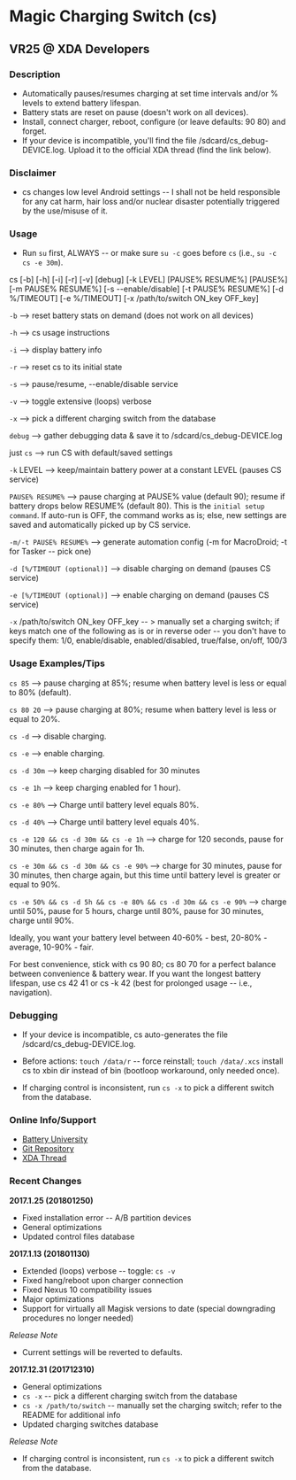 # Magic Charging Switch (cs)
## VR25 @ XDA Developers



### Description
- Automatically pauses/resumes charging at set time intervals and/or % levels to extend battery lifespan.
- Battery stats are reset on pause (doesn't work on all devices).
- Install, connect charger, reboot, configure (or leave defaults: 90 80) and forget.
- If your device is incompatible, you'll find the file /sdcard/cs_debug-DEVICE.log. Upload it to the official XDA thread (find the link below).



### Disclaimer
- cs changes low level Android settings -- I shall not be held responsible for any cat harm, hair loss and/or nuclear disaster potentially triggered by the use/misuse of it.



### Usage

- Run `su` first, ALWAYS -- or make sure `su -c` goes before `cs` (i.e., `su -c cs -e 30m`).

cs [-b] [-h] [-i] [-r] [-v] [debug] [-k LEVEL] [PAUSE% RESUME%] [PAUSE%] [-m PAUSE% RESUME%] [-s --enable/disable] [-t PAUSE% RESUME%] [-d %/TIMEOUT] [-e %/TIMEOUT] [-x /path/to/switch ON_key OFF_key]

`-b` --> reset battery stats on demand (does not work on all devices)

`-h` --> cs usage instructions

`-i` --> display battery info

`-r` --> reset cs to its initial state

`-s` --> pause/resume, --enable/disable service

`-v` --> toggle extensive (loops) verbose

`-x` --> pick a different charging switch from the database

`debug` --> gather debugging data & save it to /sdcard/cs_debug-DEVICE.log

just `cs` --> run CS with default/saved settings

`-k` LEVEL --> keep/maintain battery power at a constant LEVEL (pauses CS service)

`PAUSE% RESUME%` --> pause charging at PAUSE% value (default 90); resume if battery drops below RESUME% (default 80). This is the `initial setup command`. If auto-run is OFF, the command works as is; else, new settings are saved and automatically picked up by CS service.

`-m/-t PAUSE% RESUME%` --> generate automation config (-m for MacroDroid; -t for Tasker -- pick one)

`-d [%/TIMEOUT (optional)]` --> disable charging on demand (pauses CS service)

`-e [%/TIMEOUT (optional)]` --> enable charging on demand (pauses CS service)

`-x` /path/to/switch ON_key OFF_key -- > manually set a charging switch; if keys match one of the following as is or in reverse oder -- you don't have to specify them: 1/0, enable/disable, enabled/disabled, true/false, on/off, 100/3



### Usage Examples/Tips

`cs 85` --> pause charging at 85%; resume when battery level is less or equal to 80% (default).

`cs 80 20` --> pause charging at 80%; resume when battery level is less or equal to 20%.

`cs -d` --> disable charging.

`cs -e` --> enable charging.

`cs -d 30m` --> keep charging disabled for 30 minutes

`cs -e 1h` --> keep charging enabled for 1 hour).

`cs -e 80%` --> Charge until battery level equals 80%.

`cs -d 40%` --> Charge until battery level equals 40%.

`cs -e 120 && cs -d 30m && cs -e 1h` --> charge for 120 seconds, pause for 30 minutes, then charge again for 1h.

`cs -e 30m && cs -d 30m && cs -e 90%` --> charge for 30 minutes, pause for 30 minutes, then charge again, but this time until battery level is greater or equal to 90%.

`cs -e 50% && cs -d 5h && cs -e 80% && cs -d 30m && cs -e 90%` --> charge until 50%, pause for 5 hours, charge until 80%, pause for 30 minutes, charge until 90%.

Ideally, you want your battery level between 40-60% - best, 20-80% - average, 10-90% - fair.

For best convenience, stick with cs 90 80; cs 80 70 for a perfect balance between convenience & battery wear. If you want the longest battery lifespan, use cs 42 41 or cs -k 42 (best for prolonged usage -- i.e., navigation).



### Debugging

- If your device is incompatible, cs auto-generates the file /sdcard/cs_debug-DEVICE.log.

- Before actions: `touch /data/r` -- force reinstall; `touch /data/.xcs` install cs to xbin dir instead of bin (bootloop workaround, only needed once).

- If charging control is inconsistent, run `cs -x` to pick a different switch from the database.



### Online Info/Support
- [Battery University](http://batteryuniversity.com/learn/article/how_to_prolong_lithium_based_batteries)
- [Git Repository](https://github.com/Magisk-Modules-Repo/Magic-Charging-Switch)
- [XDA Thread](https://forum.xda-developers.com/apps/magisk/module-magic-charging-switch-cs-v2017-9-t3668427)



### Recent Changes

**2017.1.25 (201801250)**
- Fixed installation error -- A/B partition devices
- General optimizations
- Updated control files database


**2017.1.13 (201801130)**
- Extended (loops) verbose -- toggle: `cs -v`
- Fixed hang/reboot upon charger connection
- Fixed Nexus 10 compatibility issues
- Major optimizations
- Support for virtually all Magisk versions to date (special downgrading procedures no longer needed)

*Release Note*
- Current settings will be reverted to defaults.


**2017.12.31 (201712310)**
- General optimizations
- `cs -x` -- pick a different charging switch from the database
- `cs -x /path/to/switch` -- manually set the charging switch; refer to the README for additional info
- Updated charging switches database

*Release Note*
- If charging control is inconsistent, run `cs -x` to pick a different switch from the database.
